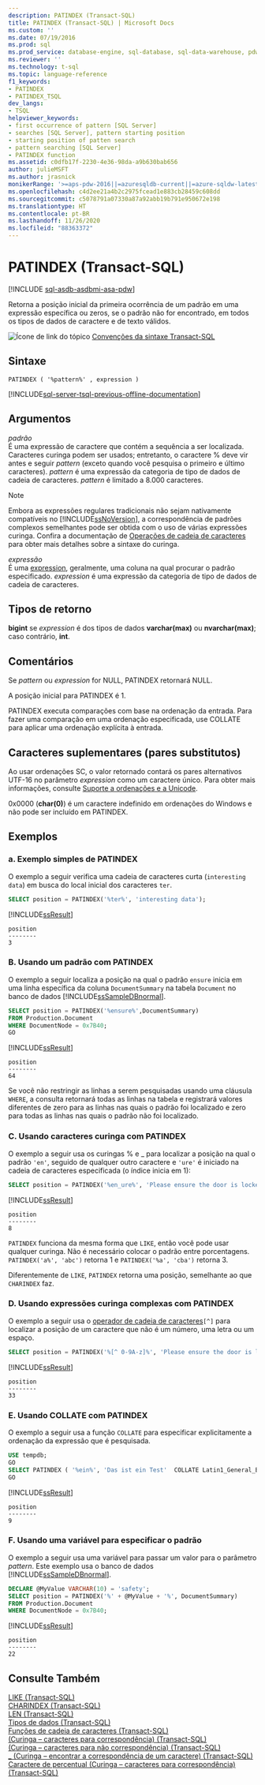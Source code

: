 ```yaml
---
description: PATINDEX (Transact-SQL)
title: PATINDEX (Transact-SQL) | Microsoft Docs
ms.custom: ''
ms.date: 07/19/2016
ms.prod: sql
ms.prod_service: database-engine, sql-database, sql-data-warehouse, pdw
ms.reviewer: ''
ms.technology: t-sql
ms.topic: language-reference
f1_keywords:
- PATINDEX
- PATINDEX_TSQL
dev_langs:
- TSQL
helpviewer_keywords:
- first occurrence of pattern [SQL Server]
- searches [SQL Server], pattern starting position
- starting position of patten search
- pattern searching [SQL Server]
- PATINDEX function
ms.assetid: c0dfb17f-2230-4e36-98da-a9b630bab656
author: julieMSFT
ms.author: jrasnick
monikerRange: '>=aps-pdw-2016||=azuresqldb-current||=azure-sqldw-latest||>=sql-server-2016||=sqlallproducts-allversions||>=sql-server-linux-2017||=azuresqldb-mi-current'
ms.openlocfilehash: c4d2ee21a4b2c2975fcead1e883cb28459c608dd
ms.sourcegitcommit: c5078791a07330a87a92abb19b791e950672e198
ms.translationtype: HT
ms.contentlocale: pt-BR
ms.lasthandoff: 11/26/2020
ms.locfileid: "88363372"
---
```

# <a name="patindex-transact-sql"></a>PATINDEX (Transact-SQL)
[!INCLUDE [sql-asdb-asdbmi-asa-pdw](../../includes/applies-to-version/sql-asdb-asdbmi-asa-pdw.md)]

  Retorna a posição inicial da primeira ocorrência de um padrão em uma expressão específica ou zeros, se o padrão não for encontrado, em todos os tipos de dados de caractere e de texto válidos.  
  
 ![Ícone de link do tópico](../../database-engine/configure-windows/media/topic-link.gif "Ícone de link do tópico") [Convenções da sintaxe Transact-SQL](../../t-sql/language-elements/transact-sql-syntax-conventions-transact-sql.md)  
  
## <a name="syntax"></a>Sintaxe  
  
```  
PATINDEX ( '%pattern%' , expression )  
```  
  
[!INCLUDE[sql-server-tsql-previous-offline-documentation](../../includes/sql-server-tsql-previous-offline-documentation.md)]

## <a name="arguments"></a>Argumentos
 *padrão*  
 É uma expressão de caractere que contém a sequência a ser localizada. Caracteres curinga podem ser usados; entretanto, o caractere % deve vir antes e seguir *pattern* (exceto quando você pesquisa o primeiro e último caracteres). *pattern* é uma expressão da categoria de tipo de dados de cadeia de caracteres. *pattern* é limitado a 8.000 caracteres.

 > [!NOTE]
 > Embora as expressões regulares tradicionais não sejam nativamente compatíveis no [!INCLUDE[ssNoVersion](../../includes/ssnoversion-md.md)], a correspondência de padrões complexos semelhantes pode ser obtida com o uso de várias expressões curinga. Confira a documentação de [Operações de cadeia de caracteres](../../t-sql/language-elements/string-operators-transact-sql.md) para obter mais detalhes sobre a sintaxe do curinga.
  
 *expressão*  
 É uma [expression](../../t-sql/language-elements/expressions-transact-sql.md), geralmente, uma coluna na qual procurar o padrão especificado. *expression* é uma expressão da categoria de tipo de dados de cadeia de caracteres.  
  
## <a name="return-types"></a>Tipos de retorno  
**bigint** se *expression* é dos tipos de dados **varchar(max)** ou **nvarchar(max)**; caso contrário, **int**.  
  
## <a name="remarks"></a>Comentários  
Se *pattern* ou *expression* for NULL, PATINDEX retornará NULL.  
 
A posição inicial para PATINDEX é 1.
 
PATINDEX executa comparações com base na ordenação da entrada. Para fazer uma comparação em uma ordenação especificada, use COLLATE para aplicar uma ordenação explícita à entrada.  
  
## <a name="supplementary-characters-surrogate-pairs"></a>Caracteres suplementares (pares substitutos)  
Ao usar ordenações SC, o valor retornado contará os pares alternativos UTF-16 no parâmetro *expression* como um caractere único. Para obter mais informações, consulte [Suporte a ordenações e a Unicode](../../relational-databases/collations/collation-and-unicode-support.md).  
  
0x0000 (**char(0)**) é um caractere indefinido em ordenações do Windows e não pode ser incluído em PATINDEX.  
  
## <a name="examples"></a>Exemplos  
  
### <a name="a-simple-patindex-example"></a>a. Exemplo simples de PATINDEX  
 O exemplo a seguir verifica uma cadeia de caracteres curta (`interesting data`) em busca do local inicial dos caracteres `ter`.  
  
```sql  
SELECT position = PATINDEX('%ter%', 'interesting data');  
```  
  
[!INCLUDE[ssResult](../../includes/ssresult-md.md)]  

```
position
--------
3
```
  
### <a name="b-using-a-pattern-with-patindex"></a>B. Usando um padrão com PATINDEX  
O exemplo a seguir localiza a posição na qual o padrão `ensure` inicia em uma linha específica da coluna `DocumentSummary` na tabela `Document` no banco de dados [!INCLUDE[ssSampleDBnormal](../../includes/sssampledbnormal-md.md)].  
  
```sql  
SELECT position = PATINDEX('%ensure%',DocumentSummary)  
FROM Production.Document  
WHERE DocumentNode = 0x7B40;  
GO   
```  
  
[!INCLUDE[ssResult](../../includes/ssresult-md.md)]  
  
```
position
--------  
64  
```  
  
Se você não restringir as linhas a serem pesquisadas usando uma cláusula `WHERE`, a consulta retornará todas as linhas na tabela e registrará valores diferentes de zero para as linhas nas quais o padrão foi localizado e zero para todas as linhas nas quais o padrão não foi localizado.  
  
### <a name="c-using-wildcard-characters-with-patindex"></a>C. Usando caracteres curinga com PATINDEX  
 O exemplo a seguir usa os curingas % e _ para localizar a posição na qual o padrão `'en'`, seguido de qualquer outro caractere e `'ure'` é iniciado na cadeia de caracteres especificada (o índice inicia em 1):  
  
```sql  
SELECT position = PATINDEX('%en_ure%', 'Please ensure the door is locked!');  
```  
  
[!INCLUDE[ssResult](../../includes/ssresult-md.md)]  
  
```
position
--------  
8  
```  
  
`PATINDEX` funciona da mesma forma que `LIKE`, então você pode usar qualquer curinga. Não é necessário colocar o padrão entre porcentagens. `PATINDEX('a%', 'abc')` retorna 1 e `PATINDEX('%a', 'cba')` retorna 3.  
  
 Diferentemente de `LIKE`, `PATINDEX` retorna uma posição, semelhante ao que `CHARINDEX` faz.  

### <a name="d-using-complex-wildcard-expressions-with-patindex"></a>D. Usando expressões curinga complexas com PATINDEX 
O exemplo a seguir usa o  [operador de cadeia de caracteres](../../t-sql/language-elements/wildcard-character-s-not-to-match-transact-sql.md)`[^]` para localizar a posição de um caractere que não é um número, uma letra ou um espaço.

```sql
SELECT position = PATINDEX('%[^ 0-9A-z]%', 'Please ensure the door is locked!'); 
```
[!INCLUDE[ssResult](../../includes/ssresult-md.md)]  

```
position
--------
33
```

### <a name="e-using-collate-with-patindex"></a>E. Usando COLLATE com PATINDEX  
 O exemplo a seguir usa a função `COLLATE` para especificar explicitamente a ordenação da expressão que é pesquisada.  
  
```sql  
USE tempdb;  
GO  
SELECT PATINDEX ( '%ein%', 'Das ist ein Test'  COLLATE Latin1_General_BIN) ;  
GO  
```  
[!INCLUDE[ssResult](../../includes/ssresult-md.md)]  

```
position
--------
9
```

### <a name="f-using-a-variable-to-specify-the-pattern"></a>F. Usando uma variável para especificar o padrão  
O exemplo a seguir usa uma variável para passar um valor para o parâmetro *pattern*. Este exemplo usa o banco de dados [!INCLUDE[ssSampleDBnormal](../../includes/sssampledbnormal-md.md)].  
  
```sql  
DECLARE @MyValue VARCHAR(10) = 'safety';   
SELECT position = PATINDEX('%' + @MyValue + '%', DocumentSummary)   
FROM Production.Document  
WHERE DocumentNode = 0x7B40;  
```  
  
[!INCLUDE[ssResult](../../includes/ssresult-md.md)]  
  
```
position
--------  
22
```  
  
## <a name="see-also"></a>Consulte Também  
 [LIKE &#40;Transact-SQL&#41;](../../t-sql/language-elements/like-transact-sql.md)   
 [CHARINDEX &#40;Transact-SQL&#41;](../../t-sql/functions/charindex-transact-sql.md)  
 [LEN &#40;Transact-SQL&#41;](../../t-sql/functions/len-transact-sql.md)  
 [Tipos de dados &#40;Transact-SQL&#41;](../../t-sql/data-types/data-types-transact-sql.md)   
 [Funções de cadeia de caracteres &#40;Transact-SQL&#41;](../../t-sql/functions/string-functions-transact-sql.md)   
 [&#40;Curinga – caracteres para correspondência&#41; &#40;Transact-SQL&#41;](../../t-sql/language-elements/wildcard-character-s-to-match-transact-sql.md)   
 [&#40;Curinga – caracteres para não correspondência&#41; &#40;Transact-SQL&#41;](../../t-sql/language-elements/wildcard-character-s-not-to-match-transact-sql.md)   
 [_ &#40;Curinga – encontrar a correspondência de um caractere&#41; &#40;Transact-SQL&#41;](../../t-sql/language-elements/wildcard-match-one-character-transact-sql.md)   
 [Caractere de percentual &#40;Curinga – caracteres para correspondência&#41; &#40;Transact-SQL&#41;](../../t-sql/language-elements/percent-character-wildcard-character-s-to-match-transact-sql.md)  
  
  


